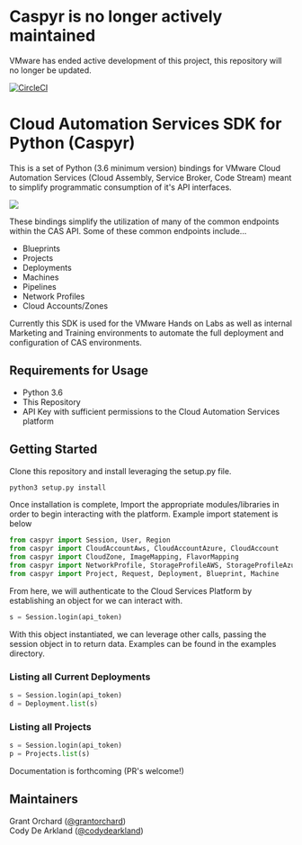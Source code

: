# Caspyr is no longer actively maintained
VMware has ended active development of this project, this repository will no longer be updated.

[![CircleCI](https://circleci.com/gh/vmware/caspyr.svg?style=svg&circle-token=3f64147ffcf9072fc8c41ab0a60cf33f969f3ebe)](https://circleci.com/gh/vmware/caspyr)

# Cloud Automation Services SDK for Python (Caspyr)

This is a set of Python (3.6 minimum version) bindings for VMware Cloud Automation Services (Cloud Assembly, Service Broker, Code Stream) meant to simplify programmatic consumption of it's API interfaces.

![](CaspyrDemo.gif)

These bindings simplify the utilization of many of the common endpoints within the CAS API. Some of these common endpoints include...

* Blueprints
* Projects
* Deployments
* Machines
* Pipelines
* Network Profiles
* Cloud Accounts/Zones

Currently this SDK is used for the VMware Hands on Labs as well as internal Marketing and Training environments to automate the full deployment and configuration of CAS environments.

## Requirements for Usage

* Python 3.6
* This Repository
* API Key with sufficient permissions to the Cloud Automation Services platform

## Getting Started

Clone this repository and install leveraging the setup.py file.

```bash
python3 setup.py install
```

Once installation is complete, Import the appropriate modules/libraries in order to begin interacting with the platform. Example import statement is below

```python
from caspyr import Session, User, Region
from caspyr import CloudAccountAws, CloudAccountAzure, CloudAccount
from caspyr import CloudZone, ImageMapping, FlavorMapping
from caspyr import NetworkProfile, StorageProfileAWS, StorageProfileAzure, StorageProfile
from caspyr import Project, Request, Deployment, Blueprint, Machine
```

From here, we will authenticate to the Cloud Services Platform by establishing an object for we can interact with.

```python
s = Session.login(api_token)
```

With this object instantiated, we can leverage other calls, passing the session object in to return data. Examples can be found in the examples directory.

### Listing all Current Deployments

```python
s = Session.login(api_token)
d = Deployment.list(s)
```

### Listing all Projects

```python
s = Session.login(api_token)
p = Projects.list(s)
```

Documentation is forthcoming (PR's welcome!)

## Maintainers

Grant Orchard ([@grantorchard](https://twitter.com/grantorchard))
<br>
Cody De Arkland ([@codydearkland](https://twitter.com/codydearkland))
